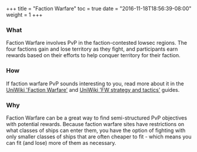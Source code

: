 +++
title = "Faction Warfare"
toc = true
date = "2016-11-18T18:56:39-08:00"
weight = 1
+++

### What

Faction Warfare involves PvP in the faction-contested lowsec regions. The four
factions gain and lose territory as they fight, and participants earn rewards
based on their efforts to help conquer territory for their faction.

### How

If faction warfare PvP sounds interesting to you, read more about it
in the [UniWiki 'Faction Warfare'](http://wiki.eveuniversity.org/Factional_Warfare)
and [UniWiki 'FW strategy and tactics'](http://wiki.eveuniversity.org/Factional_Warfare_strategy_and_tactics)
guides.

### Why

Faction Warfare can be a great way to find semi-structured PvP objectives
with potential rewards. Because faction warfare sites have restrictions on
what classes of ships can enter them, you have the option of fighting with
only smaller classes of ships that are often cheaper to fit - which means
you can fit (and lose) more of them as necessary.

